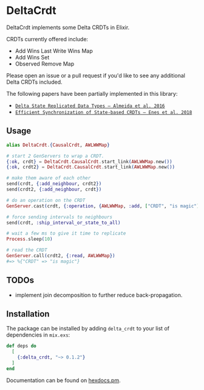 # DeltaCrdt

DeltaCrdt implements some Delta CRDTs in Elixir.

CRDTs currently offered include:
- Add Wins Last Write Wins Map
- Add Wins Set
- Observed Remove Map

Please open an issue or a pull request if you'd like to see any additional Delta CRDTs included.

The following papers have been partially implemented in this library:
- [`Delta State Replicated Data Types – Almeida et al. 2016`](https://arxiv.org/pdf/1603.01529.pdf)
- [`Efficient Synchronization of State-based CRDTs – Enes et al. 2018`](https://arxiv.org/pdf/1803.02750.pdf)

## Usage

```elixir
alias DeltaCrdt.{CausalCrdt, AWLWWMap}

# start 2 GenServers to wrap a CRDT.
{:ok, crdt} = DeltaCrdt.CausalCrdt.start_link(AWLWWMap.new())
{:ok, crdt2} = DeltaCrdt.CausalCrdt.start_link(AWLWWMap.new())

# make them aware of each other
send(crdt, {:add_neighbour, crdt2})
send(crdt2, {:add_neighbour, crdt})

# do an operation on the CRDT
GenServer.cast(crdt, {:operation, {AWLWWMap, :add, ["CRDT", "is magic"]}})

# force sending intervals to neighbours
send(crdt, :ship_interval_or_state_to_all)

# wait a few ms to give it time to replicate
Process.sleep(10)

# read the CRDT
GenServer.call(crdt2, {:read, AWLWWMap})
#=> %{"CRDT" => "is magic"}
```

## TODOs

- implement join decomposition to further reduce back-propagation.

## Installation

The package can be installed by adding `delta_crdt` to your list of dependencies in `mix.exs`:

```elixir
def deps do
  [
    {:delta_crdt, "~> 0.1.2"}
  ]
end
```

Documentation can be found on [hexdocs.pm](https://hexdocs.pm/delta_crdt).
